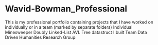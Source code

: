 # Wavid-Bowman_Professional
This is my professional portfolio containing projects that I have worked on individually or in a team (marked by separate folders)
Individual
    Minesweeper
    Doubly Linked-List
    AVL Tree datastruct I built
Team 
    Data Driven Humanities Research Group
